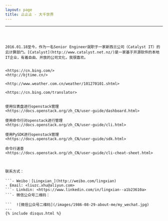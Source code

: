 ```yaml
---
layout: page
title: 止止止 - 大千世界
---
```

---

```![](/images/1986-08-29-about-me/head.jpg)



2016.01.18至今，作为一名Senior Engineer就职于一家新西兰公司（Catalyst IT）的云计算部门。[Catalyst](http://www.catalyst.net.nz/)是一家基于开源软件的本地IT企业，有着自由、开放的公司文化，我很喜欢。


<https://cn.bing.com/>
<http://bjtime.cn/>

<http://www.weather.com.cn/weather/101270101.shtml>

<https://cn.bing.com/translator>


使用仪表盘进行openstack管理
<https://docs.openstack.org/zh_CN/user-guide/dashboard.html>

使用命令行对openstack进行管理
<https://docs.openstack.org/zh_CN/user-guide/cli.html>

使用PySDK进行openstack管理
<https://docs.openstack.org/zh_CN/user-guide/sdk.html>

命令行速查
<https://docs.openstack.org/zh_CN/user-guide/cli-cheat-sheet.html>



联系方式：

```- Weibo：[Lingxian_](http://weibo.com/lingxian)
- Email: <liuzc.xhu@aliyun.com>
```- Linkdin: <https://www.linkedin.com/in/lingxian--a1b23610a>
```- 微信公众号二维码：  

```  ![微信公众号二维码](/images/1986-08-29-about-me/my_wechat.jpg)
---
{% include disqus.html %}
